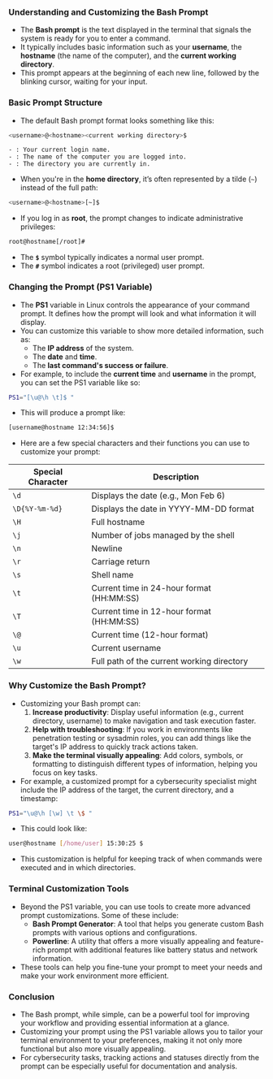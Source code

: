 ### **Understanding and Customizing the Bash Prompt**
- The **Bash prompt** is the text displayed in the terminal that signals the system is ready for you to enter a command. 
- It typically includes basic information such as your **username**, the **hostname** (the name of the computer), and the **current working directory**. 
- This prompt appears at the beginning of each new line, followed by the blinking cursor, waiting for your input.



### **Basic Prompt Structure**
- The default Bash prompt format looks something like this:
```bash
<username>@<hostname><current working directory>$
```
	- : Your current login name.
	- : The name of the computer you are logged into.
	- : The directory you are currently in.
- When you're in the **home directory**, it’s often represented by a tilde (`~`) instead of the full path:
```bash
<username>@<hostname>[~]$
```
- If you log in as **root**, the prompt changes to indicate administrative privileges:
```bash
root@hostname[/root]#
```
- The **`$`** symbol typically indicates a normal user prompt.
- The **`#`** symbol indicates a root (privileged) user prompt.



### **Changing the Prompt (PS1 Variable)**
- The **PS1** variable in Linux controls the appearance of your command prompt. It defines how the prompt will look and what information it will display. 
- You can customize this variable to show more detailed information, such as:
	- The **IP address** of the system.
	- The **date** and **time**.
	- The **last command's success or failure**.
- For example, to include the **current time** and **username** in the prompt, you can set the PS1 variable like so:
```bash
PS1="[\u@\h \t]$ "
```
- This will produce a prompt like:
```bash
[username@hostname 12:34:56]$
```
- Here are a few special characters and their functions you can use to customize your prompt:

| Special Character | Description                                |
| ----------------- | ------------------------------------------ |
| `\d`              | Displays the date (e.g., Mon Feb 6)        |
| `\D{%Y-%m-%d}`    | Displays the date in YYYY-MM-DD format     |
| `\H`              | Full hostname                              |
| `\j`              | Number of jobs managed by the shell        |
| `\n`              | Newline                                    |
| `\r`              | Carriage return                            |
| `\s`              | Shell name                                 |
| `\t`              | Current time in 24-hour format (HH:MM:SS)  |
| `\T`              | Current time in 12-hour format (HH:MM:SS)  |
| `\@`              | Current time (12-hour format)              |
| `\u`              | Current username                           |
| `\w`              | Full path of the current working directory |



### **Why Customize the Bash Prompt?**
- Customizing your Bash prompt can:
	1. **Increase productivity**: Display useful information (e.g., current directory, username) to make navigation and task execution faster.
	2. **Help with troubleshooting**: If you work in environments like penetration testing or sysadmin roles, you can add things like the target's IP address to quickly track actions taken.
	3. **Make the terminal visually appealing**: Add colors, symbols, or formatting to distinguish different types of information, helping you focus on key tasks.
- For example, a customized prompt for a cybersecurity specialist might include the IP address of the target, the current directory, and a timestamp:
```bash
PS1="\u@\h [\w] \t \$ "
```
- This could look like:
```bash
user@hostname [/home/user] 15:30:25 $
```
- This customization is helpful for keeping track of when commands were executed and in which directories.



### **Terminal Customization Tools**
- Beyond the PS1 variable, you can use tools to create more advanced prompt customizations. Some of these include:
	- **Bash Prompt Generator**: A tool that helps you generate custom Bash prompts with various options and configurations.
	- **Powerline**: A utility that offers a more visually appealing and feature-rich prompt with additional features like battery status and network information.
- These tools can help you fine-tune your prompt to meet your needs and make your work environment more efficient.



### **Conclusion**
- The Bash prompt, while simple, can be a powerful tool for improving your workflow and providing essential information at a glance. 
- Customizing your prompt using the PS1 variable allows you to tailor your terminal environment to your preferences, making it not only more functional but also more visually appealing.
- For cybersecurity tasks, tracking actions and statuses directly from the prompt can be especially useful for documentation and analysis.